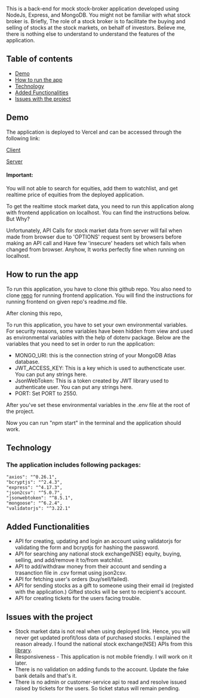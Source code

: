 This is a back-end for mock stock-broker application developed using NodeJs, Express, and MongoDB. You might not be familiar with what stock broker is.
Briefly, The role of a stock broker is to facilitate the buying and selling of stocks at the stock markets, on behalf of investors. 
Believe me, there is nothing else to understand to understand the features of the application.

## Table of contents

* [Demo](#demo)
* [How to run the app](#how-to-run-the-app)
* [Technology](#technology)
* [Added Functionalities](#added-functionalities)
* [Issues with the project](#issues-with-the-project)


## Demo

The application is deployed to Vercel and can be accessed through the following link:

[Client](https://brouse-broker.vercel.app)

[Server](https://brouseserver.herokuapp.com)

#### Important:

You will not able to search for equities, add them to watchlist, and get realtime price of equities from the deployed application. 

To get the realtime stock market  data, you need to run this application along with frontend application on localhost. You can find the instructions below. But Why?

Unfortunately, API Calls for stock market data from server will fail when made from browser due to 'OPTIONS' request sent by browsers before making an API call and Have few 'insecure' headers set which fails when changed from browser. Anyhow, It works perfectly fine when running on localhost.


## How to run the app

To run this application, you have to clone this github repo. You also need to clone [repo](https://github.com/mehtab39/brouse) for running frontend application. You will find the instructions for running frontend on given repo's readme.md file. 

After cloning this repo, 

To run this application, you have to set your own environmental variables. For security reasons, some variables have been hidden from view and used as environmental variables with the help of dotenv package. Below are the variables that you need to set in order to run the application:

* MONGO_URI: this is the connection string of your MongoDB Atlas database.
* JWT_ACCESS_KEY: This is a key which is used to authencticate user. You can put any strings here.
* JsonWebToken: This is a token created by JWT library used to authenticate user. You can put any strings here.
* PORT: Set PORT to 2550.

After you've set these environmental variables in the .env file at the root of the project.

Now you can run "npm start" in the terminal and the application should work.



## Technology
### The application includes following packages:
    "axios": "^0.26.1",
    "bcryptjs": "^2.4.3",
    "express": "^4.17.3",
    "json2csv": "^5.0.7",
    "jsonwebtoken": "^8.5.1",
    "mongoose": "^6.2.4",
    "validatorjs": "^3.22.1"

## Added Functionalities


* API for creating, updating and login an account using validatorjs for validating the form and bcryptjs for hashing the password.
* API for searching any national stock exchange(NSE) equity, buying, selling, and add/remove it to/from watchlist.
* API to add/withdraw money from their account and sending a trasanction file in .csv format using json2csv.
* API for fetching user's orders (buy/sell/failed).
* API for sending stocks as a gift to someone using their email id (registed with the application.) Gifted stocks will be sent to recipient's account.
* API for creating tickets for the users facing trouble. 



## Issues with the project

* Stock market data is not real when using deployed link. Hence, you will never get updated profit/loss data of purchased stocks. I explained the reason already. I found the national stock exchange(NSE) APIs from this [library](https://www.npmjs.com/package/indian-stock-exchange).
* Responsiveness - This application is not mobile friendly. I will work on it later.
* There is no validation on adding funds to the account. Update the fake bank details and that's it. 
* There is no admin or customer-service api to read and resolve issued raised by tickets for the users. So ticket status will remain pending.

